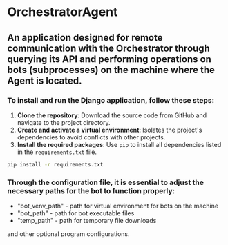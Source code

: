 # OrchestratorAgent
## An application designed for remote communication with the Orchestrator through querying its API and performing operations on bots (subprocesses) on the machine where the Agent is located.

### To install and run the Django application, follow these steps: 
1. **Clone the repository**: Download the source code from GitHub and navigate to the project directory.
2. **Create and activate a virtual environment**: Isolates the project's dependencies to avoid conflicts with other projects.
3. **Install the required packages**: Use `pip` to install all dependencies listed in the `requirements.txt` file.
```sh
pip install -r requirements.txt
```

### Through the configuration file, it is essential to adjust the necessary paths for the bot to function properly:

  - "bot_venv_path" - path for virtual environment for bots on the machine
  - "bot_path" - path for bot executable files
  - "temp_path" - path for temporary file downloads

  and other optional program configurations.
